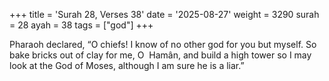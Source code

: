 +++
title = 'Surah 28, Verses 38'
date = '2025-08-27'
weight = 3290
surah = 28
ayah = 38
tags = ["god"]
+++

Pharaoh declared, “O chiefs! I know of no other god for you but myself. So bake bricks out of clay for me, O  Hamân, and build a high tower so I may look at the God of Moses, although I am sure he is a liar.”
